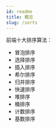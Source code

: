 ```yaml
---
id: readme
title: 概览
slug: /sorts
---
```


前端十大排序算法：

- 冒泡排序
- 选择排序
- 插入排序
- 希尔排序
- 归并排序
- 快速排序
- 堆排序
- 桶排序
- 计数排序
- 基数排序
